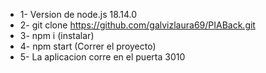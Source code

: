 - 1- Version de node.js 18.14.0
- 2- git clone https://github.com/galvizlaura69/PIABack.git
- 3- npm i (instalar)
- 4- npm start (Correr el proyecto)
- 5- La aplicacion corre en el puerta 3010

